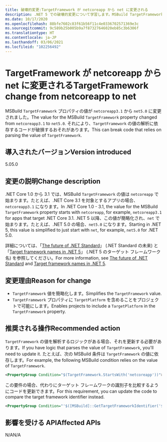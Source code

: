 ```yaml
---
title: 破壊的変更:TargetFramework が netcoreapp から net に変更される
description: .NET 5 での破壊的変更について学習します。MSBuild TargetFramework プロパティの値が netcoreapp3.1 から net5.0 に変更されました。
ms.date: 10/17/2020
ms.openlocfilehash: 88bfe7602c83f61b56f11c4e0336702571369e3c
ms.sourcegitcommit: 9c589b25b005b9a7f87327646020eb85c3b6306f
ms.translationtype: HT
ms.contentlocale: ja-JP
ms.lasthandoff: 03/06/2021
ms.locfileid: "102256492"
---
```

# <a name="targetframework-change-from-netcoreapp-to-net"></a><span data-ttu-id="f3ce6-103">TargetFramework が netcoreapp から net に変更される</span><span class="sxs-lookup"><span data-stu-id="f3ce6-103">TargetFramework change from netcoreapp to net</span></span>

<span data-ttu-id="f3ce6-104">MSBuild `TargetFramework` プロパティの値が `netcoreapp3.1` から `net5.0` に変更されました。</span><span class="sxs-lookup"><span data-stu-id="f3ce6-104">The value for the MSBuild `TargetFramework` property changed from `netcoreapp3.1` to `net5.0`.</span></span> <span data-ttu-id="f3ce6-105">それにより、`TargetFramework` の値の解析に依存するコードが破損するおそれがあります。</span><span class="sxs-lookup"><span data-stu-id="f3ce6-105">This can break code that relies on parsing the value of `TargetFramework`.</span></span>

## <a name="version-introduced"></a><span data-ttu-id="f3ce6-106">導入されたバージョン</span><span class="sxs-lookup"><span data-stu-id="f3ce6-106">Version introduced</span></span>

<span data-ttu-id="f3ce6-107">5.0</span><span class="sxs-lookup"><span data-stu-id="f3ce6-107">5.0</span></span>

## <a name="change-description"></a><span data-ttu-id="f3ce6-108">変更の説明</span><span class="sxs-lookup"><span data-stu-id="f3ce6-108">Change description</span></span>

<span data-ttu-id="f3ce6-109">.NET Core 1.0 から 3.1 では、MSBuild `TargetFramework` の値は `netcoreapp` で始まります。たとえば、.NET Core 3.1 を対象とするアプリの場合、`netcoreapp3.1` になります。</span><span class="sxs-lookup"><span data-stu-id="f3ce6-109">In .NET Core 1.0 - 3.1, the value for the MSBuild `TargetFramework` property starts with `netcoreapp`, for example, `netcoreapp3.1` for apps that target .NET Core 3.1.</span></span> <span data-ttu-id="f3ce6-110">.NET 5 以降、この値が簡略化され、`net` で始まります。たとえば、.NET 5.0 の場合、`net5.0` になります。</span><span class="sxs-lookup"><span data-stu-id="f3ce6-110">Starting in .NET 5, this value is simplified to just start with `net`, for example, `net5.0` for .NET 5.0.</span></span>

<span data-ttu-id="f3ce6-111">詳細については、「[The future of .NET Standard](https://devblogs.microsoft.com/dotnet/the-future-of-net-standard/)」 (.NET Standard の未来) と「[Target framework names in .NET 5](https://github.com/dotnet/designs/blob/main/accepted/2020/net5/net5.md)」 (.NET 5 のターゲット フレームワーク名) を参照してください。</span><span class="sxs-lookup"><span data-stu-id="f3ce6-111">For more information, see [The future of .NET Standard](https://devblogs.microsoft.com/dotnet/the-future-of-net-standard/) and [Target framework names in .NET 5](https://github.com/dotnet/designs/blob/main/accepted/2020/net5/net5.md).</span></span>

## <a name="reason-for-change"></a><span data-ttu-id="f3ce6-112">変更理由</span><span class="sxs-lookup"><span data-stu-id="f3ce6-112">Reason for change</span></span>

- <span data-ttu-id="f3ce6-113">`TargetFramework` 値を簡略化します。</span><span class="sxs-lookup"><span data-stu-id="f3ce6-113">Simplifies the `TargetFramework` value.</span></span>
- <span data-ttu-id="f3ce6-114">`TargetFramework` プロパティに `TargetPlatform` を含めることをプロジェクトで可能にします。</span><span class="sxs-lookup"><span data-stu-id="f3ce6-114">Enables projects to include a `TargetPlatform` in the `TargetFramework` property.</span></span>

## <a name="recommended-action"></a><span data-ttu-id="f3ce6-115">推奨される操作</span><span class="sxs-lookup"><span data-stu-id="f3ce6-115">Recommended action</span></span>

<span data-ttu-id="f3ce6-116">`TargetFramework` の値を解析するロジックがある場合、それを更新する必要があります。</span><span class="sxs-lookup"><span data-stu-id="f3ce6-116">If you have logic that parses the value of `TargetFramework`, you'll need to update it.</span></span> <span data-ttu-id="f3ce6-117">たとえば、次の MSBuild 条件は `TargetFramework` の値に依存します。</span><span class="sxs-lookup"><span data-stu-id="f3ce6-117">For example, the following MSBuild condition relies on the value of `TargetFramework`.</span></span>

```xml
<PropertyGroup Condition="$(TargetFramework.StartsWith('netcoreapp'))">
```

<span data-ttu-id="f3ce6-118">この要件の場合、代わりにターゲット フレームワークの識別子を比較するようにコードを更新できます。</span><span class="sxs-lookup"><span data-stu-id="f3ce6-118">For this requirement, you can update the code to compare the target framework identifier instead.</span></span>

```xml
<PropertyGroup Condition="'$([MSBuild]::GetTargetFrameworkIdentifier('$(TargetFramework)'))' == '.NETCoreApp'">
```

## <a name="affected-apis"></a><span data-ttu-id="f3ce6-119">影響を受ける API</span><span class="sxs-lookup"><span data-stu-id="f3ce6-119">Affected APIs</span></span>

<span data-ttu-id="f3ce6-120">N/A</span><span class="sxs-lookup"><span data-stu-id="f3ce6-120">N/A</span></span>

<!--

### Affected APIs

Not detectable via API analysis.

### Category

MSBuild

-->
